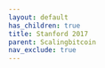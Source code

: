 ```yaml
---
layout: default
has_children: true
title: Stanford 2017
parent: Scalingbitcoin
nav_exclude: true
---
```

